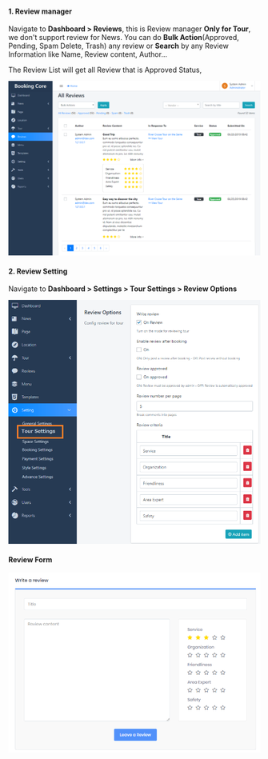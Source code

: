 <h4>1. Review manager</h4>
<p>Navigate to <strong>Dashboard &gt; Reviews</strong>, this is Review manager <strong>Only for Tour</strong>, we don't support review for News. You can do <strong>Bulk Action</strong>(Approved, Pending, Spam Delete, Trash) any review or <strong>Search</strong> by any Review Information like Name, Review content, Author...</p>
<p>The Review List will get all Review that is Approved Status,</p>
<p><img src="/assets/images/cc6a1c69b2da8e9ad14151b72d5bc311.png" /></p>
<h4>2. Review Setting</h4>
<p>Navigate to <strong>Dashboard &gt; Settings &gt; Tour Settings &gt; Review Options</strong></p>
<p><img src="/assets/images/0c6cf6c08380ed269330480640415402.png" /></p>
<h4>Review Form</h4>
<p><img src="/assets/images/509affcc260b800d6629b4d68e088f40.png" /></p>